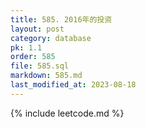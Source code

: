 ```yaml
---
title: 585. 2016年的投资
layout: post
category: database
pk: 1.1
order: 585
file: 585.sql
markdown: 585.md
last_modified_at: 2023-08-18
---
```


{% include leetcode.md %}
